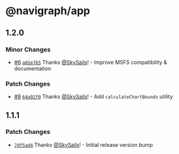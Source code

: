 # @navigraph/app

## 1.2.0

### Minor Changes

- [#6](https://github.com/Navigraph/sdk/pull/6) [`a01e7b5`](https://github.com/Navigraph/sdk/commit/a01e7b5d2df08a7eba74cb42b03929e1f500ba19) Thanks [@SkySails](https://github.com/SkySails)! - Improve MSFS compatibility & documentation

### Patch Changes

- [#8](https://github.com/Navigraph/sdk/pull/8) [`64a92f0`](https://github.com/Navigraph/sdk/commit/64a92f0fcccd78497ac406dde4e47411fe5c44d6) Thanks [@SkySails](https://github.com/SkySails)! - Add `calculateChartBounds` utility

## 1.1.1

### Patch Changes

- [`7df5ad4`](https://github.com/Navigraph/sdk/commit/7df5ad4c40ef329ad1f1b5fa39dfe6cbb595db66) Thanks [@SkySails](https://github.com/SkySails)! - Initial release version bump

